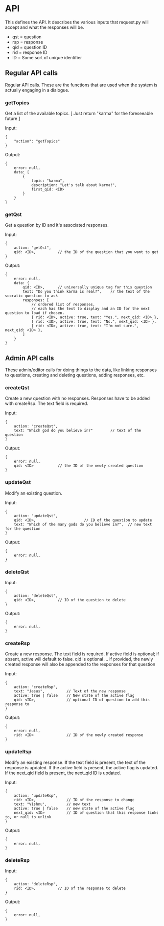 
# API

This defines the API.
It describes the various inputs that request.py will accept and what the responses
will be.

* qst = question
* rsp = response
* qid = question ID
* rid = response ID
* ID = Some sort of unique identifier



## Regular API calls

Regular API calls.
These are the functions that are used when the system is actually engaging in a
dialogue.


### getTopics

Get a list of the available topics.  [ Just return "karma" for the foreseeable future ]

Input:

	{
		"action": "getTopics"
	}

Output:

	{
		error: null,
		data: [
			{
				topic: "karma",	
				description: "Let's talk about karma!",
				first_qid: <ID>
			}
		}
	}


### getQst

Get a question by ID and it's associated responses.

Input:

	{
		action: "getQst",
		qid: <ID>,			// the ID of the question that you want to get
	}

Output:

	{
		error: null,
		data: {
			qid: <ID>,		// universally unique tag for this question
			text: "Do you think karma is real?",	// the text of the socratic question to ask
			responses: [	
				// ordered list of responses.
				// each has the text to display and an ID for the next question to load if chosen.
				{ rid: <ID>, active: true, text: "Yes.", next_qid: <ID> },
				{ rid: <ID>, active: true, text: "No.", next_qid: <ID> },
				{ rid: <ID>, active: true, text: "I'm not sure.", next_qid: <ID> },
			]
		}
	}


## Admin API calls

These admin/editor calls for doing things to the data, like linking responses to questions, 
creating and deleting questions, adding responses, etc.


### createQst

Create a new question with no responses.
Responses have to be added with createRsp.
The text field is required.

Input:

	{
		action: "createQst",
		text: "Which god do you believe in?"		// text of the question
	}

Output:

	{
		error: null,
		qid: <ID>			// the ID of the newly created question
	}


### updateQst

Modify an existing question.

Input:

	{
		action: "updateQst",
		qid: <ID>,						// ID of the question to update
		text: "Which of the many gods do you believe in?",	// new text for the question
	}

Output:

	{
		error: null,
	}


### deleteQst

Input:

	{
		action: "deleteQst",
		qid: <ID>,			// ID of the question to delete
	}

Output:

	{
		error: null,
	}


### createRsp

Create a new response.
The text field is required.
If active field is optional; if absent, active will default to false.
qid is optional ... if provided, the newly created response will also
be appended to the responses for that question

Input:

	{
		action: "createRsp",
		text: "Jesus",			// Text of the new response
		active: true | false	// New state of the active flag
		qid: <ID>,				// optional ID of question to add this response to
	}

Output:

	{
		error: null,
		rid: <ID>				// ID of the newly created response
	}


### updateRsp

Modify an existing response.
If the text field is present, the text of the response is updated.
If the active field is present, the active flag is updated.
If the next_qid field is present, the next_qid ID is updated.

Input:

	{
		action: "updateRsp",
		rid: <ID>,				// ID of the response to change
		text: "Vishnu",			// new text
		active: true | false	// new state of the active flag
		next_qid: <ID>			// ID of question that this response links to, or null to unlink
	}

Output:

	{
		error: null,
	}


### deleteRsp

Input:

	{
		action: "deleteRsp",
		rid: <ID>,			// ID of the response to delete
	}

Output:

	{
		error: null,
	}


